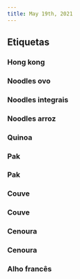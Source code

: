 ```yaml
---
title: May 19th, 2021
---
```


## Etiquetas
### Hong kong
### Noodles ovo
### Noodles integrais
### Noodles arroz
### Quinoa
### Pak
### Pak
### Couve
### Couve
### Cenoura
### Cenoura
### Alho francês
###
